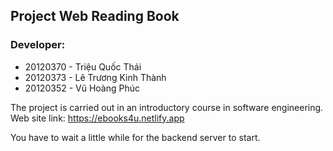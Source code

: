 ## Project Web Reading Book

### Developer:

* 20120370 - Triệu Quốc Thái
* 20120373 - Lê Trương Kinh Thành
* 20120352 - Vũ Hoàng Phúc


The project is carried out in an introductory course in software engineering.
Web site link: https://ebooks4u.netlify.app

You have to wait a little while for the backend server to start.
